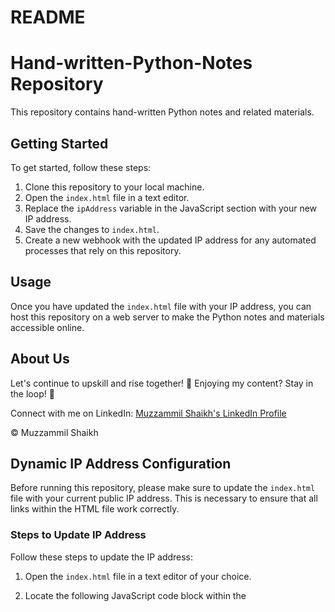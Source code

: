# README

# Hand-written-Python-Notes Repository

This repository contains hand-written Python notes and related materials.

## Getting Started

To get started, follow these steps:

1. Clone this repository to your local machine.
2. Open the `index.html` file in a text editor.
3. Replace the `ipAddress` variable in the JavaScript section with your new IP address.
4. Save the changes to `index.html`.
5. Create a new webhook with the updated IP address for any automated processes that rely on this repository.

## Usage

Once you have updated the `index.html` file with your IP address, you can host this repository on a web server to make the Python notes and materials accessible online.

## About Us

Let's continue to upskill and rise together!
🌟 Enjoying my content? Stay in the loop! 🌟

Connect with me on LinkedIn: [Muzzammil Shaikh's LinkedIn Profile](https://www.linkedin.com/in/muzzammil-shaikh-923614140)

&copy; Muzzammil Shaikh



## Dynamic IP Address Configuration

Before running this repository, please make sure to update the `index.html` file with your current public IP address. This is necessary to ensure that all links within the HTML file work correctly.

### Steps to Update IP Address

Follow these steps to update the IP address:

1. Open the `index.html` file in a text editor of your choice.

2. Locate the following JavaScript code block within the <script> tag:

   ```javascript
   // Replace the placeholder with the actual IP address
   var ipAddress = "YOUR_PUBLIC_IP_ADDRESS"; // Replace with your dynamic IP address
   ```

3. Replace "YOUR_PUBLIC_IP_ADDRESS" with your actual public IP address. Ensure that you keep the double quotes (") intact.

4. Save the `index.html` file after making the change.

### Why is this Required?

The `index.html` file contains links that reference resources using the IP address. By updating the IP address in the JavaScript code, you ensure that these links point to the correct location for retrieving resources.

### Notes

- You may need to update the IP address whenever it changes.

- Be cautious when sharing the repository with others, as they will need to update the IP address as well if they want to run it locally.

- If you are hosting this repository on a web server with a static IP address or domain name, you may not need to perform this update.

Thank you for using this repository! If you have any questions or need further assistance, please feel free to reach out.
